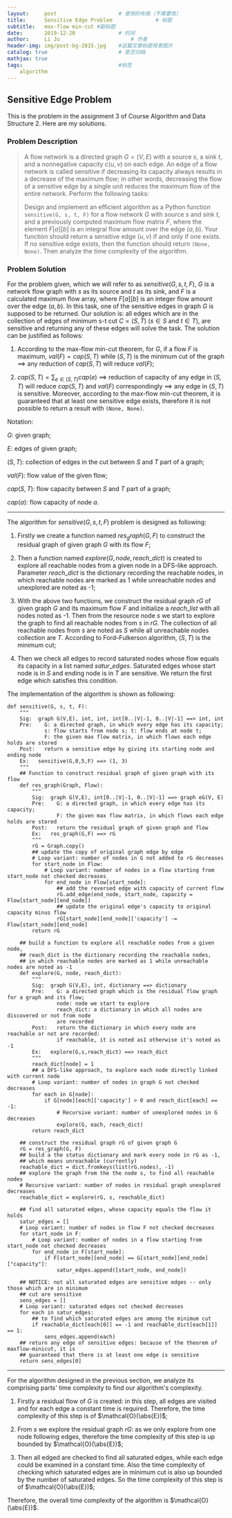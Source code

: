 ```yaml
---
layout:     post   				    # 使用的布局（不需要改）
title:      Sensitive Edge Problem				# 标题 
subtitle:   max-flow min-cut #副标题
date:       2019-12-20 				# 时间
author:     Li Ju 						# 作者
header-img: img/post-bg-2015.jpg 	#这篇文章标题背景图片
catalog: true 						# 是否归档
mathjax: true
tags:								#标签
    algorithm
---
```



## Sensitive Edge Problem
This is the problem in the assignment 3 of Course Algorithm and Data Structure 2. Here are my solutions. 
### Problem Description
> A flow network is a directed graph $G = (V, E)$ with a source $s$, a sink $t$, and a nonnegative
capacity $c(u, v)$ on each edge. An edge of a flow network is called sensitive if decreasing its
capacity always results in a decrease of the maximum flow; in other words, decreasing the flow
of a sensitive edge by a single unit reduces the maximum flow of the entire network. Perform
the following tasks:
>
>Design and implement an efficient algorithm as a Python function `sensitive(G, s, t, F)` for
a flow network $G$ with source $s$ and sink $t$, and a previously computed maximum flow
matrix $F$, where the element $F[a][b]$ is an integral flow amount over the edge $(a, b)$. Your
function should return a sensitive edge $(u, v)$ if and only if one exists. If no sensitive edge
exists, then the function should return `(None, None)`. Then analyze the time complexity of the algorithm. 

### Problem Solution
For the problem given, which we will refer to as $sensitive(G,s,t,F)$, $G$ is a network flow graph with $s$ as its source and $t$ as its sink, and $F$ is a calculated maximum flow array, where $F[a][b]$ is an integer flow amount over the edge $(a,b)$. In this task, one of the sensitive edges in graph $G$ is supposed to be returned. Our solution is: all edges which are in the collection of edges of minimum s-t cut $C=(S, T)$ ($s\in S$ and $t \in T$), are sensitive and returning any of these edges will solve the task. The solution can be justified as follows: 

1. According to the max-flow min-cut theorem, for $G$, if a flow $F$ is maximum, $val(F)=cap(S,T)$ while $(S, T)$ is the minimum cut of the graph $\implies$ any reduction of $cap(S, T)$ will reduce $val(F)$; 

2. $cap(S, T) = \sum\nolimits_{e \in (S, T)} cap(e)$ $\implies$ reduction of capacity of any edge in $(S, T)$ will reduce $cap(S, T)$ and $val(F)$ correspondingly $\implies$ any edge in $(S, T)$ is sensitive. Moreover, according to the max-flow min-cut theorem, it is guaranteed that at least one sensitive edge exists, therefore it is not possible to return a result with `(None, None)`.

Notation:

$G$: given graph;

$E$: edges of given graph; 

$(S, T)$: collection of edges in the cut between $S$ and $T$ part of a graph;

$val(F)$: flow value of the given flow; 

$cap(S, T)$: flow capacity between $S$ and $T$ part of a graph; 

$cap(a)$: flow capacity of node $a$. 

-------------------

The algorithm for $sensitive(G,s,t,F)$ problem is designed as following: 

1. Firstly we create a function named $res_graph(G, F)$ to construct the residual graph of given graph $G$ with its flow $F$;

2. Then a function named $explore(G, node, reach\_dict)$ is created to explore all reachable nodes from a given node in a DFS-like approach. Parameter $reach\_dict$ is the dictionary recording the reachable nodes, in which reachable nodes are marked as 1 while unreachable nodes and unexplored are noted as -1;

3. With the above two functions, we construct the residual graph $rG$ of given graph $G$ and its maximum flow $F$ and initialize a $reach\_list$ with all nodes noted as -1. Then from the resource node $s$ we start to explore the graph to find all reachable nodes from $s$ in $rG$. The collection of all reachable nodes from $s$ are noted as $S$ while all unreachable nodes collection are $T$. According to Ford–Fulkerson algorithm, $(S, T)$ is the minimum cut; 

4. Then we check all edges to record saturated nodes whose flow equals its capacity in a list named $satur\_edges$. Saturated edges whose start node is in $S$ and ending node is in $T$ are sensitive. We return the first edge which satisfies this condition. 


The implementation of the algorithm is shown as following: 
```
def sensitive(G, s, t, F):
    """
    Sig:  graph G(V,E), int, int, int[0..|V|-1, 0..|V|-1] ==> int, int
    Pre:    G: a directed graph, in which every edge has its capacity;
            s: flow starts from node s; t: flow ends at node t;
            F: the given max flow matrix, in which flows each edge holds are stored
    Post:   return a sensitive edge by giving its starting node and ending node
    Ex:   sensitive(G,0,5,F) ==> (1, 3)
    """
    ## Function to construct residual graph of given graph with its flow
    def res_graph(Graph, Flow):
        """
        Sig:  graph G(V,E), int[0..|V|-1, 0..|V|-1] ==> graph eG(V, E)
        Pre:    G: a directed graph, in which every edge has its capacity;
                F: the given max flow matrix, in which flows each edge holds are stored
        Post:   return the residual graph of given graph and flow
        Ex:   res_graph(G,F) ==> rG
        """
        rG = Graph.copy()
        ## update the copy of original graph edge by edge
        # Loop variant: number of nodes in G not added to rG decreases
        for start_node in Flow:
            # Loop variant: number of nodes in a flow starting from start_node not checked decreases
            for end_node in Flow[start_node]:
                ## add the reversed edge with capacity of current flow
                rG.add_edge(end_node, start_node, capacity = Flow[start_node][end_node])
                ## update the original edge's capacity to original capacity minus flow
                rG[start_node][end_node]['capacity'] -= Flow[start_node][end_node]
        return rG

    ## build a function to explore all reachable nodes from a given node,
    ## reach_dict is the dictionary recording the reachable nodes,
    ## in which reachable nodes are marked as 1 while unreachable nodes are noted as -1
    def explore(G, node, reach_dict):
        """
        Sig:  graph G(V,E), int, dictionary ==> dictionary
        Pre:    G: a directed graph which is the residual flow graph for a graph and its flow;
                node: node we start to explore
                reach_dict: a dictionary in which all nodes are discovered or not from node
                are recorded
        Post:   return the dictionary in which every node are reachable or not are recorded:
                if reachable, it is noted as1 otherwise it's noted as -1
        Ex:   explore(G,s,reach_dict) ==> reach_dict
        """
        reach_dict[node] = 1
        ## a DFS-like approach, to explore each node directly linked with current node
        # Loop variant: number of nodes in graph G not checked decreases
        for each in G[node]:
            if G[node][each]['capacity'] > 0 and reach_dict[each] == -1:
                # Recursive variant: number of unexplored nodes in G decreases
                explore(G, each, reach_dict)
        return reach_dict

    ## construct the residual graph rG of given graph G
    rG = res_graph(G, F)
    ## build a the status dictionary and mark every node in rG as -1,
    ## which means unreachable (currently)
    reachable_dict = dict.fromkeys(list(rG.nodes), -1)
    ## explore the graph from the the node s, to find all reachable nodes
    # Recursive variant: number of nodes in residual graph unexplored decreases
    reachable_dict = explore(rG, s, reachable_dict)

    ## find all saturated edges, whose capacity equals the flow it holds
    satur_edges = []
    # Loop variant: number of nodes in flow F not checked decreases
    for start_node in F:
        # Loop variant: number of nodes in a flow starting from start_node not checked decreases
        for end_node in F[start_node]:
            if F[start_node][end_node] == G[start_node][end_node]["capacity"]:
                satur_edges.append([start_node, end_node])

    ## NOTICE: not all saturated edges are sensitive edges -- only those which are in minimum
    ## cut are sensitive
    sens_edges = []
    # Loop variant: saturated edges not checked decreases
    for each in satur_edges:
        ## to find which saturated edges are among the minimum cut
        if reachable_dict[each[0]] == -1 and reachable_dict[each[1]] == 1:
            sens_edges.append(each)
    ## return any edge of sensitive edges: because of the theorem of maxflow-minicut, it is
    ## guaranteed that there is at least one edge is sensitive
    return sens_edges[0]

```
-----------------
For the algorithm designed in the previous section, we analyze its comprising parts' time complexity to find our algorithm's complexity.

1. Firstly a residual flow of $G$ is created: in this step, all edges are visited and for each edge a constant time is required. Therefore, the time complexity of this step is of $\mathcal{O}(\abs{E})$; 

2. From $s$ we explore the residual graph $rG$: as we only explore from one node following edges, therefore the time complexity of this step is up bounded by $\mathcal{O}(\abs{E})$; 

3. Then all edged are checked to find all saturated edges, while each edge could be examined in a constant time. Also the time complexity of checking which saturated edges are in minimum cut is also up bounded by the number of saturated edges. So the time complexity of this step is of $\mathcal{O}(\abs{E})$; 

Therefore, the overall time complexity of the algorithm is $\mathcal{O}(\abs{E})$. 
